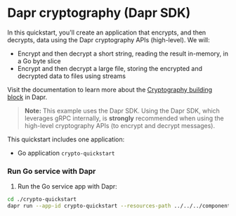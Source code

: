 # Dapr cryptography (Dapr SDK)

In this quickstart, you'll create an application that encrypts, and then decrypts, data using the Dapr cryptography APIs (high-level). We will:

- Encrypt and then decrypt a short string, reading the result in-memory, in a Go byte slice
- Encrypt and then decrypt a large file, storing the encrypted and decrypted data to files using streams

Visit the documentation to learn more about the [Cryptography building block](https://docs.dapr.io/developing-applications/building-blocks/cryptography/) in Dapr.

> **Note:** This example uses the Dapr SDK. Using the Dapr SDK, which leverages gRPC internally, is **strongly** recommended when using the high-level cryptography APIs (to encrypt and decrypt messages).

This quickstart includes one application:

- Go application `crypto-quickstart`

### Run Go service with Dapr

1. Run the Go service app with Dapr:

<!-- STEP
name: Run order-processor service
expected_stdout_lines:
  - '== APP == Encrypted the message, got 918 bytes'
  - '== APP == Salvatore Quasimodo wrote:'
  - '== APP == Ognuno sta solo sul cuor della terra'
  - '== APP == trafitto da un raggio di sole:'
  - '== APP == ed è subito sera.'
  - '== APP == Wrote decrypted data to encrypted.out'
  - '== APP == Wrote decrypted data to decrypted.out.jpg'
  - "Exited App successfully"
expected_stderr_lines:
output_match_mode: substring
-->

```bash
cd ./crypto-quickstart
dapr run --app-id crypto-quickstart --resources-path ../../../components/ -- go run .
```

<!-- END_STEP -->
